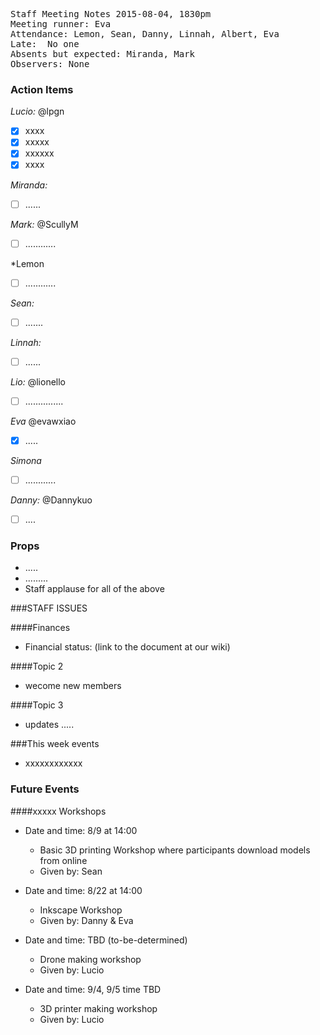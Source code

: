 <pre>
Staff Meeting Notes 2015-08-04, 1830pm
Meeting runner: Eva
Attendance: Lemon, Sean, Danny, Linnah, Albert, Eva
Late:  No one
Absents but expected: Miranda, Mark
Observers: None
</pre>

### Action Items

*Lucio:* @lpgn
- [x] xxxx
- [x] xxxxx
- [x] xxxxxx
- [x] xxxx

*Miranda:*
- [ ] ......

*Mark:* @ScullyM
- [ ] ............

*Lemon
- [ ] ............

*Sean:*
- [ ] .......

*Linnah:*
- [ ] ......

*Lio:* @lionello
- [ ] ...............

*Eva* @evawxiao
- [x] .....

*Simona*
- [ ] ............

*Danny:* @Dannykuo
- [ ] ....

### Props

* .....
* .........
* Staff applause for all of the above


###STAFF ISSUES

####Finances

* Financial status: (link to the document at our wiki)


####Topic 2

* wecome new members 

####Topic 3

* updates .....

###This week events

* xxxxxxxxxxxx

### Future Events

####xxxxx Workshops

* Date and time: 8/9 at 14:00
  * Basic 3D printing Workshop where participants download models from online
  * Given by: Sean

* Date and time: 8/22 at 14:00
  * Inkscape Workshop
  * Given by: Danny & Eva

* Date and time: TBD (to-be-determined)
  * Drone making workshop
  * Given by: Lucio

* Date and time: 9/4, 9/5 time TBD
  * 3D printer making workshop
  * Given by: Lucio
